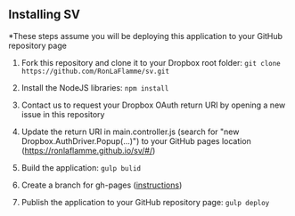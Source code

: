 ## Installing SV

*These steps assume you will be deploying this application to your GitHub repository page

1. Fork this repository and clone it to your Dropbox root folder:
`git clone https://github.com/RonLaFlamme/sv.git`

2. Install the NodeJS libraries:
`npm install`

3. Contact us to request your Dropbox OAuth return URI by opening a new issue in this repository

4. Update the return URI in main.controller.js (search for "new Dropbox.AuthDriver.Popup(...)") to your GitHub pages location (https://ronlaflamme.github.io/sv/#/)

4. Build the application:
`gulp bulid`

5. Create a branch for gh-pages ([instructions](https://help.github.com/articles/creating-project-pages-manually))

5. Publish the application to your GitHub repository page:
`gulp deploy`